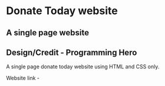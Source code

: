# Donate Today website

## A single page website

## Design/Credit - Programming Hero

A single page donate today website using HTML and CSS only.

Website link -
